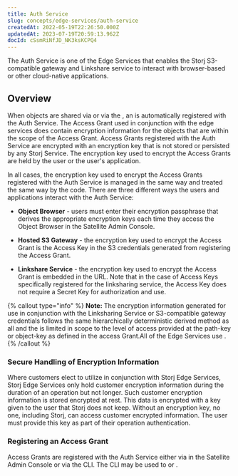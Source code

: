 ```yaml
---
title: Auth Service
slug: concepts/edge-services/auth-service
createdAt: 2022-05-19T22:26:50.000Z
updatedAt: 2023-07-19T20:59:13.962Z
docId: cSsmRiNfJD_NK3ksKCPQ4
---
```


The Auth Service is one of the Edge Services that enables the Storj  S3-compatible gateway and Linkshare service to interact with browser-based or  other cloud-native applications.

## Overview

When objects are shared via [](docId\:sN2GhYgGUtqBVF65GhKEa) or via the [](docId\:yYCzPT8HHcbEZZMvfoCFa), an [](docId\:XKib9SzjtEXTXWvdyYWX6) is automatically registered with the Auth Service. The Access Grant used in conjunction with the edge services does contain encryption information for the objects that are within the scope of the Access Grant. Access Grants registered with the Auth Service are encrypted with an encryption key that is not stored or persisted by any Storj Service. The encryption key used to encrypt the Access Grants are held by the user or the user's application.

In all cases, the encryption key used to encrypt the Access Grants registered with the Auth Service is managed in the same way and treated the same way by the code. There are three different ways the users and applications interact with the Auth Service:

*   **Object Browser** - users must enter their encryption passphrase that derives the appropriate encryption keys each time they access the Object Browser in the Satellite Admin Console.

*   **Hosted S3 Gateway** - the encryption key used to encrypt the Access Grant is the Access Key in the S3 credentials generated from registering the Access Grant.

*   **Linkshare Service** - the encryption key used to encrypt the Access Grant is embedded in the URL. Note that in the case of Access Keys specifically registered for the linksharing service, the Access Key does not require a Secret Key for authorization and use.

{% callout type="info"  %} 
**Note:** The encryption information generated for use in conjunction with the Linksharing Service or S3-compatible gateway credentials follows the same hierarchically deterministic derived method as all [](docId\:XKib9SzjtEXTXWvdyYWX6) and the [](docId\:yI4q9JDB3w01xEkFWA4_z) is limited in scope to the level of access provided at the path-key or object-key as defined in the access Grant.All of the Edge Services use [](docId\:hf2uumViqYvS1oq8TYbeW).
{% /callout %}

### Secure Handling of Encryption Information

Where customers elect to utilize [](docId\:hf2uumViqYvS1oq8TYbeW) in conjunction with Storj Edge Services, Storj Edge Services only hold customer encryption information during the duration of an operation but not longer. Such customer encryption information is stored encrypted at rest. This data is encrypted with a key given to the user that Storj does not keep. Without an encryption key, no one, including Storj, can access customer encrypted information. The user must provide this key as part of their operation authentication.

### Registering an Access Grant

Access Grants are registered with the Auth Service either via [](docId:4oDAezF-FcfPr0WPl7knd) in the Satellite Admin Console or via the CLI. The CLI may be used to [](docId\:tBnCSrmR1jbOewG38fIr4) or [](docId\:tBnCSrmR1jbOewG38fIr4).
